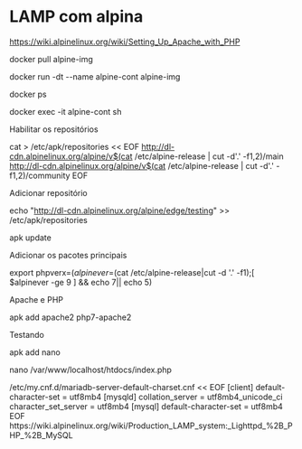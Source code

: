 # LAMP com alpina

https://wiki.alpinelinux.org/wiki/Setting_Up_Apache_with_PHP

docker pull alpine-img

docker run -dt --name alpine-cont alpine-img

docker ps

docker exec -it alpine-cont sh

Habilitar os repositórios

cat > /etc/apk/repositories << EOF
http://dl-cdn.alpinelinux.org/alpine/v$(cat /etc/alpine-release | cut -d'.' -f1,2)/main
http://dl-cdn.alpinelinux.org/alpine/v$(cat /etc/alpine-release | cut -d'.' -f1,2)/community
EOF

Adicionar repositório

echo "http://dl-cdn.alpinelinux.org/alpine/edge/testing" >> /etc/apk/repositories

apk update

Adicionar os pacotes principais

export phpverx=$(alpinever=$(cat /etc/alpine-release|cut -d '.' -f1);[ $alpinever -ge 9 ] && echo  7|| echo 5)

Apache e PHP

apk add apache2 php7-apache2

Testando

apk add nano

nano /var/www/localhost/htdocs/index.php

<?php
phpinfo();

Iniciar apache

rc-service apache2 start

Deixar apache no boot

rc-update add apache2

MariaDB

https://wiki.alpinelinux.org/wiki/Mysql#MySQL_.28MariaDB.29_-_Production_usage

apk add mysql mysql-client

mysql_install_db --user=mysql --datadir=/var/lib/mysql

rc-service mariadb start

mysqladmin -u root password toor

rc-service mariadb restart

cat > /etc/my.cnf.d/mariadb-server-default-charset.cnf << EOF
[client]
default-character-set = utf8mb4

[mysqld]
collation_server = utf8mb4_unicode_ci
character_set_server = utf8mb4

[mysql]
default-character-set = utf8mb4
EOF

https://wiki.alpinelinux.org/wiki/Production_LAMP_system:_Lighttpd_%2B_PHP_%2B_MySQL


